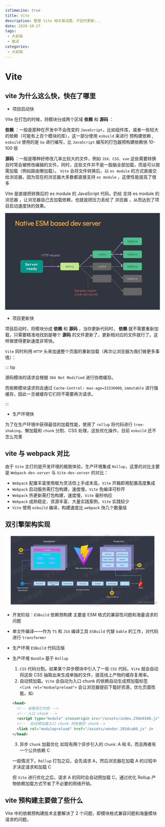 ```yaml
---
isTimeLine: true
title: Vite
description: 整理 Vite 相关面试题，不定时更新...
date: 2020-10-27
tags:
 - 大前端
 - 面试
categories:
 - 大前端
---
```


# Vite

## vite 为什么这么快，快在了哪里

- 项目启动快

Vite 在打包的时候，将模块分成两个区域 **依赖** 和 **源码** ：

**依赖** ：一般是那种在开发中不会改变的 `JavaScript`，比如组件库，或者一些较大的依赖（可能有上百个模块的库），这一部分使用 `esbuild` 来进行 预构建依赖 , `esbuild` 使用的是 `Go` 进行编写，比 `JavaScript` 编写的打包器预构建依赖快 10-100 倍

**源码** ：一般是哪种好修改几率比较大的文件，例如 `JSX、CSS、vue` 这些需要转换且时常会被修改编辑的文件。同时，这些文件并不是一股脑全部加载，而是可以按需加载（例如路由懒加载）。 `Vite` 会将文件转换后，以 `es module` 的方式直接交给浏览器，因为现在的浏览器大多数都直接支持 `es module` ，这使性能提高了很多

Vite 是直接把转换后的 es module 的 JavaScript 代码，扔给 支持 es module 的浏览器 ，让浏览器自己去加载依赖，也就是把压力丢给了 浏览器 ，从而达到了项目启动速度快的效果。

![vite1](/interview/browser/vite1.png)

- 项目更新快

项目启动时，将模块分成 **依赖** 和 **源码** ，当你更新代码时， **依赖** 就不需要重新加载，只需要精准地找到是哪个 **源码** 的文件更新了，更新相对应的文件就行了。这样做使得更新速度非常快。

`Vite` 同时利用 `HTTP` 头来加速整个页面的重新加载（再次让浏览器为我们做更多事情）：

::: tip

源码模块的请求会根据 `304 Not Modified` 进行协商缓存。

而依赖模块请求则会通过 `Cache-Control: max-age=31536000`, `immutable` 进行强缓存，因此一旦被缓存它们将不需要再次请求。

:::

- 生产环境快

为了在生产环境中获得最佳的加载性能，使用了 `rollup` 将代码进行 `tree-shaking`、懒加载和 `chunk` 分割、CSS 处理，这些优化操作，目前 `esbuild` 还不怎么完善

## vite 与 webpack 对比

由于 `Vite` 主打的是开发环境的极致体验，生产环境集成 `Rollup`，这里的对比主要是 `Webpack-dev-server` 与 `Vite-dev-server` 的对比：

- `Webpack` 配置丰富使用极为灵活但上手成本高，`Vite` 开箱即用配置高度集成
- `Webpack` 启动服务需打包构建，速度慢，`Vite` 免编译可秒开
- `Webpack` 热更新需打包构建，速度慢，`Vite` 毫秒响应
- `Webpack` 成熟稳定、资源丰富、大量实践案例，`Vite` 实践较少
- `Vite` 使用 `esbuild` 编译，构建速度比 `webpack` 快几个数量级

## 双引擎架构实现

![vite2](/interview/browser/vite2.png)

- 开发阶段：`ESBuild` 依赖预构建 主要是 ESM 格式的兼容性问题和海量请求的问题

- 单文件编译——作为 `TS` 和 `JSX` 编译工具 `ESBuild` 代替 `bable` 的工作，对代码进行 `transformer`

- 生产环境 `ESBuild` 代码压缩

- 生产环境 `Bundle` 基于 `Rollup`

  1. `CSS` 代码分割。如果某个异步模块中引入了一些 `CSS` 代码，`Vite` 就会自动将这些 CSS 抽取出来生成单独的文件，提高线上产物的缓存复用率。
  2. 自动预加载。`Vite` 会自动为入口 chunk 的依赖自动生成预加载标签 `<link rel="moduelpreload">` 会让浏览器提前下载好资源，优化页面性能，如:

  ```html
  <head>
    <!-- 省略其它内容 -->
    <!-- 入口 chunk -->
    <script type="module" crossorigin src="/assets/index.250e0340.js"></script>
    <!--  自动预加载入口 chunk 所依赖的 chunk-->
    <link rel="modulepreload" href="/assets/vendor.293dca09.js" />
  </head>
  ```

  3. 异步 `Chunk` 加载优化 如现有两个异步引入的 `Chunk`: A 和 B，而且两者有一个公共依赖 C

  一般情况下，`Rollup` 打包之后，会先请求 A，然后浏览器在加载 A 的过程中才决定请求和加载 C

  但 `Vite` 进行优化之后，请求 A 的同时会自动预加载 C，通过优化 Rollup 产物依赖加载方式节省了不必要的网络开销。

## vite 预构建主要做了些什么

Vite 中的依赖预构建技术主要解决了 2 个问题，即模块格式兼容问题和海量模块请求的问题。
